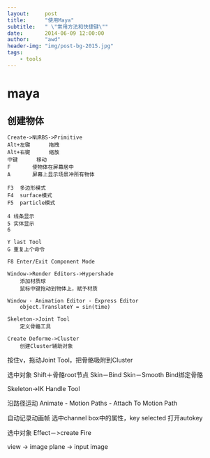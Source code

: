 ```yaml
---
layout:     post
title:      "使用Maya"
subtitle:   " \"常用方法和快捷键\""
date:       2014-06-09 12:00:00
author:     "awd"
header-img: "img/post-bg-2015.jpg"
tags:
    - tools
---
```


# maya
## 创建物体

```
Create->NURBS->Primitive
Alt+左键		拖拽
Alt+右键		缩放
中键		移动
F 		使物体在屏幕居中
A 		屏幕上显示场景冲所有物体
```

```
F3 	多边形模式
F4 	surface模式
F5 	particle模式
```

```
4 线条显示
5 实体显示
6 
```

```
Y last Tool
G 重复上个命令
```

```
F8 Enter/Exit Component Mode
```

```
Window->Render Editors->Hypershade
	添加材质球
	鼠标中键拖动到物体上，赋予材质
```

```
Window - Animation Editor - Express Editor
	object.TranslateY = sin(time)
```

```
Skeleton->Joint Tool
	定义骨骼工具
```

```
Create Deforme->Cluster
	创建Cluster辅助对象
```

按住v，拖动Joint Tool，把骨骼吸附到Cluster


选中对象
Shift＋骨骼root节点
Skin－Bind Skin－Smooth Bind绑定骨骼


Skeleton->IK Handle Tool


沿路径运动
Animate - Motion Paths - Attach To Motion Path

自动记录动画帧
选中channel box中的属性，key selected
打开autokey



选中对象
Effect－>create Fire



view -> image plane -> input image




